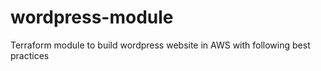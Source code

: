 # wordpress-module
Terraform module to build wordpress website in AWS with following best practices
